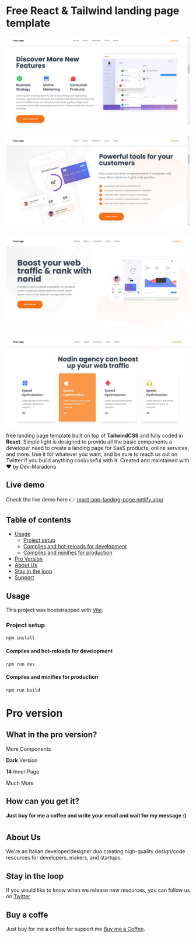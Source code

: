 # Free React & Tailwind landing page template

![Simple TailwindCSS template preview](https://raw.githubusercontent.com/Dev-Maradona/react-app-landing-page/master/preview/1.png)

##

![Simple TailwindCSS template preview](https://raw.githubusercontent.com/Dev-Maradona/react-app-landing-page/master/preview/2.png)

##

![Simple TailwindCSS template preview](https://raw.githubusercontent.com/Dev-Maradona/react-app-landing-page/master/preview/3.png)

##

![Simple TailwindCSS template preview](https://raw.githubusercontent.com/Dev-Maradona/react-app-landing-page/master/preview/4.png)

free landing page template built on top of **TailwindCSS** and fully coded in **React**. Simple light is designed to provide all the basic components a developer need to create a landing page for SaaS products, online services, and more. 
Use it for whatever you want, and be sure to reach us out on Twitter if you build anything cool/useful with it.
Created and maintained with ❤️ by Dev-Maradona

## Live demo

Check the live demo here 👉️ [react-app-landing-page.netlify.app/](react-app-landing-page.netlify.app/)

## Table of contents

* [Usage](#usage)
  * [Project setup](#project-setup)
  * [Compiles and hot-reloads for development](#compiles-and-hot-reloads-for-development)
  * [Compiles and minifies for production](#compiles-and-minifies-for-production)
* [Pro Version](#pro-version)
* [About Us](#about-us)
* [Stay in the loop](#stay-in-the-loop)
* [Support](#support)

## Usage

This project was bootstrapped with [Vite](https://vitejs.dev/).

### Project setup
```
npm install
```

#### Compiles and hot-reloads for development
```
npm run dev
```

#### Compiles and minifies for production
```
npm run build
```

# Pro version

## What in the pro version?

More Components

**Dark** Version

**14** Inner Page

Much More

## How can you get it?

**Just buy for me a coffee and write your email and wait for my message :)**

#

## About Us

We're an Italian developer/designer duo creating high-quality design/code resources for developers, makers, and startups.

## Stay in the loop

If you would like to know when we release new resources, you can follow us on [Twitter](https://twitter.com/Maradon16007828)

## Buy a coffe
Just buy for me a coffee for support me [Buy me a Coffee](https://www.buymeacoffee.com/DevMaradona).